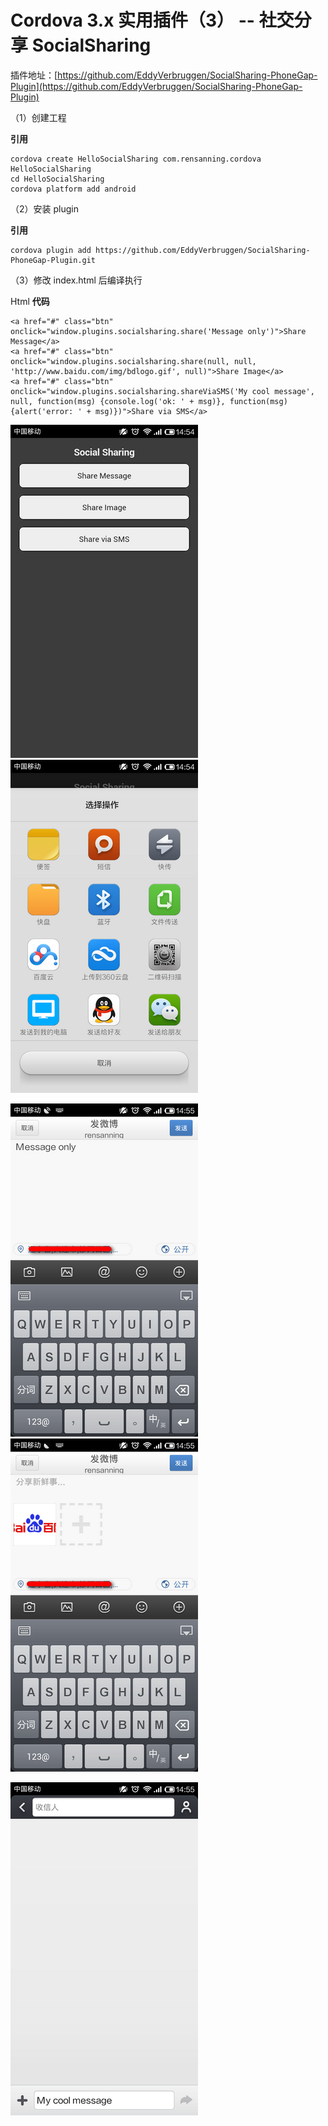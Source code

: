 # Cordova 3.x 实用插件（3） -- 社交分享 SocialSharing

插件地址：[https://github.com/EddyVerbruggen/SocialSharing-PhoneGap-Plugin](https://github.com/EddyVerbruggen/SocialSharing-PhoneGap-Plugin) 

（1）创建工程 

**引用**

```
cordova create HelloSocialSharing com.rensanning.cordova HelloSocialSharing 
cd HelloSocialSharing 
cordova platform add android
```

（2）安装 plugin 

**引用**

```
cordova plugin add https://github.com/EddyVerbruggen/SocialSharing-PhoneGap-Plugin.git
```

（3）修改 index.html 后编译执行 

Html **代码**

```
<a href="#" class="btn" onclick="window.plugins.socialsharing.share('Message only')">Share Message</a>
<a href="#" class="btn" onclick="window.plugins.socialsharing.share(null, null, 'http://www.baidu.com/img/bdlogo.gif', null)">Share Image</a>
<a href="#" class="btn" onclick="window.plugins.socialsharing.shareViaSMS('My cool message', null, function(msg) {console.log('ok: ' + msg)}, function(msg) {alert('error: ' + msg)})">Share via SMS</a>
```

![picture3.1](images/3.1.png)  ![picture3.2](images/3.2.png)

![picture3.3](images/3.3.png)  ![picture3.4](images/3.4.png)

![picture3.5](images/3.5.png)